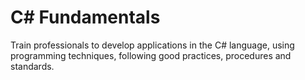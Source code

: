 # C# Fundamentals


Train professionals to develop applications in the C# language, using programming techniques, following good practices, procedures and standards.
